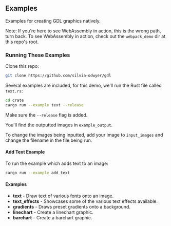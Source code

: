 ## Examples
Examples for creating GDL graphics natively.

Note: If you're here to see WebAssembly in action, this is the wrong path, turn back. 
To see WebAssembly in action, check out the `webpack_demo` dir at this repo's root.

### Running These Examples
Clone this repo:
```sh
git clone https://github.com/silvia-odwyer/gdl
```

Several examples are included, for this demo, we'll run the Rust file called `text.rs`:

```sh
cd crate
cargo run --example text --release 
```

Make sure the `--release` flag is added.

You'll find the outputted images in `example_output`.

To change the images being inputted, add your image to `input_images` and change the filename in the file being run.

#### Add Text Example
To run the example which adds text to an image:

```sh
cargo run --example add_text 
```

#### Examples

- **text** - Draw text of various fonts onto an image.
- **text_effects** - Showcases some of the various text effects available.
- **gradients** - Draws preset gradients onto a background.
- **linechart** - Create a linechart graphic. 
- **barchart** - Create a barchart graphic.